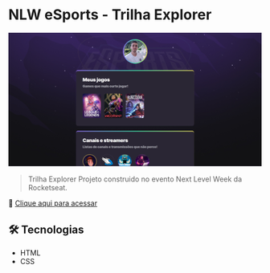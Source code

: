 # NLW eSports - Trilha Explorer
![preview](./.github/preview.png)
>Trilha Explorer
Projeto construido no evento Next Level Week da Rocketseat.

🔗 [Clique aqui para acessar](https://italosanches.github.io/NLW-Esports-Explorer/)

## 🛠️ Tecnologias

- HTML
- CSS
